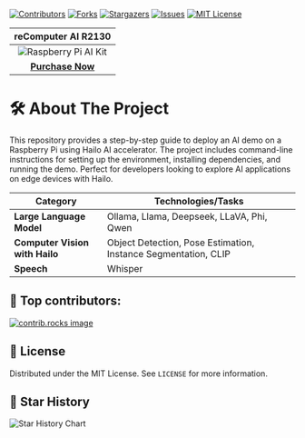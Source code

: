 [![Contributors][contributors-shield]][contributors-url]
[![Forks][forks-shield]][forks-url]
[![Stargazers][stars-shield]][stars-url]
[![Issues][issues-shield]][issues-url]
[![MIT License][license-shield]][license-url]

|                                                reComputer AI R2130                                              |
| :----------------------------------------------------------------------------------------------------------------: |
| ![Raspberry Pi AI Kit](https://media-cdn.seeedstudio.com/media/catalog/product/cache/bb49d3ec4ee05b6f018e93f896b8a25d/1/_/1_24_1.jpg) |
| [**Purchase Now**](https://www.seeedstudio.com/reComputer-AI-R2130-12-p-6368.html?utm_source=PiAICourse&utm_medium=github&utm_campaign=Course) |


# 🛠️ About The Project

This repository provides a step-by-step guide to deploy an AI demo on a Raspberry Pi using Hailo AI accelerator. The project includes command-line instructions for setting up the environment, installing dependencies, and running the demo. Perfect for developers looking to explore AI applications on edge devices with Hailo.

| **Category**                     | **Technologies/Tasks**                              |
|----------------------------------|----------------------------------------------------|
| **Large Language Model**         | Ollama, Llama, Deepseek, LLaVA, Phi, Qwen          |
| **Computer Vision with Hailo**   | Object Detection, Pose Estimation, Instance Segmentation, CLIP |
| **Speech**                       | Whisper                                            |

## 💞 Top contributors:

<a href="https://github.com/Seeed-Projects/Raspberry-Pi-Hailo-AI-Demo/graphs/contributors">
  <img src="https://contrib.rocks/image?repo=Seeed-Projects/Raspberry-Pi-Hailo-AI-Demo" alt="contrib.rocks image" />
</a>

## 📄 License

Distributed under the MIT License. See `LICENSE` for more information.

## 🌟 Star History

![Star History Chart](https://api.star-history.com/svg?repos=Seeed-Projects/Raspberry-Pi-Hailo-AI-Demo&type=Date)

[contributors-shield]: https://img.shields.io/github/contributors/Seeed-Projects/Raspberry-Pi-Hailo-AI-Demo.svg?style=for-the-badge
[contributors-url]: https://github.com/Seeed-Projects/Raspberry-Pi-Hailo-AI-Demo/graphs/contributors
[forks-shield]: https://img.shields.io/github/forks/Seeed-Projects/Raspberry-Pi-Hailo-AI-Demo.svg?style=for-the-badge
[forks-url]: https://github.com/Seeed-Projects/Raspberry-Pi-Hailo-AI-Demo/network/members
[stars-shield]: https://img.shields.io/github/stars/Seeed-Projects/Raspberry-Pi-Hailo-AI-Demo.svg?style=for-the-badge
[stars-url]: https://github.com/Seeed-Projects/Raspberry-Pi-Hailo-AI-Demo/stargazers
[issues-shield]: https://img.shields.io/github/issues/Seeed-Projects/Raspberry-Pi-Hailo-AI-Demo.svg?style=for-the-badge
[issues-url]: https://github.com/Seeed-Projects/Raspberry-Pi-Hailo-AI-Demo/issues
[license-shield]: https://img.shields.io/github/license/Seeed-Projects/Raspberry-Pi-Hailo-AI-Demo.svg?style=for-the-badge
[license-url]: https://github.com/Seeed-Projects/Raspberry-Pi-Hailo-AI-Demo/blob/master/LICENSE.txt
[product-screenshot]: images/screenshot.png
[Python.js]: https://img.shields.io/badge/Python-3776AB?style=for-the-badge&logo=python&logoColor=white
[Python-url]: https://www.python.org/

[Raspberry Pi.js]: https://img.shields.io/badge/Raspberry%20Pi-A22846?style=for-the-badge&logo=raspberry-pi&logoColor=white
[Raspberry Pi-url]: https://www.raspberrypi.com/

[HAILO.js]: https://img.shields.io/badge/HAILO-blue?style=for-the-badge&logo=https://hailo.ai/wp-content/uploads/2023/08/Hailo.png&logoColor=white
[HAILO-url]: https://hailo.ai/

[Seeed Studio.js]: https://img.shields.io/badge/SeeedStudio-green?style=for-the-badge&logo=<https://media-cdn.seeedstudio.com/media/logo/stores/4/logo_2018_horizontal.png>&logoColor=white
[Seeed Studio-url]: https://www.seeedstudio.com/

[Node Red.js]: https://img.shields.io/badge/Node-RED-%2300B4A0?style=for-the-badge&logo=node-red&logoColor=white
[Node Red-url]: https://nodered.org/

[TensorFlow.com]: https://img.shields.io/badge/TensorFlow-2.17-orange?logo=tensorflow
[TensorFlow-url]: https://www.tensorflow.org/

[OpenCV.com]: https://img.shields.io/badge/OpenCV-v4.5.3-blue?logo=opencv
[OpenCV-url]: https://opencv.org/

[Pytorch.com]: https://img.shields.io/badge/PyTorch-v1.12.0-red?logo=pytorch
[Pytorch-url]: https://pytorch.org/










